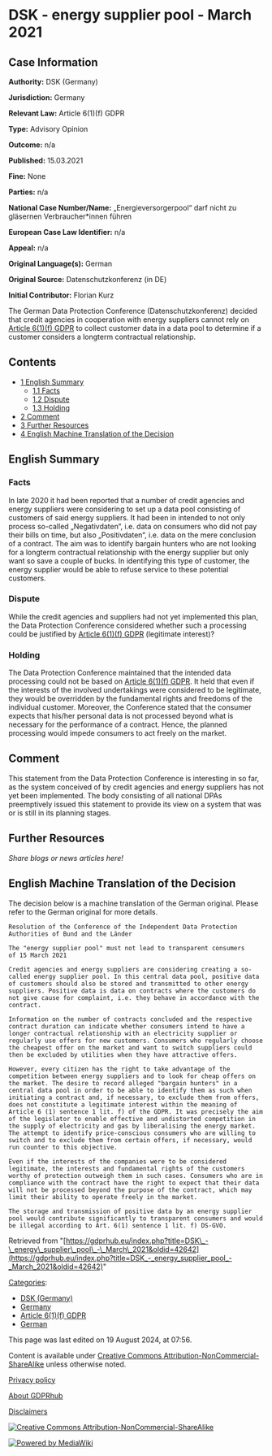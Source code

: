 # DSK - energy supplier pool - March 2021

## Case Information

**Authority:** DSK (Germany)

**Jurisdiction:** Germany

**Relevant Law:** Article 6(1)(f) GDPR

**Type:** Advisory Opinion

**Outcome:** n/a

**Published:** 15.03.2021

**Fine:** None

**Parties:** n/a

**National Case Number/Name:** „Energieversorgerpool“ darf nicht zu gläsernen Verbraucher*innen führen

**European Case Law Identifier:** n/a

**Appeal:** n/a

**Original Language(s):** German

**Original Source:** Datenschutzkonferenz (in DE)

**Initial Contributor:** Florian Kurz

The German Data Protection Conference (Datenschutzkonferenz) decided that credit agencies in cooperation with energy suppliers cannot rely on [Article 6(1)(f) GDPR](/index.php?title=Article_6_GDPR "Article 6 GDPR") to collect customer data in a data pool to determine if a customer considers a longterm contractual relationship.

  

## Contents

*   [1 English Summary](#English_Summary)
    *   [1.1 Facts](#Facts)
    *   [1.2 Dispute](#Dispute)
    *   [1.3 Holding](#Holding)
*   [2 Comment](#Comment)
*   [3 Further Resources](#Further_Resources)
*   [4 English Machine Translation of the Decision](#English_Machine_Translation_of_the_Decision)

## English Summary

### Facts

In late 2020 it had been reported that a number of credit agencies and energy suppliers were considering to set up a data pool consisting of customers of said energy suppliers. It had been in intended to not only process so-called „Negativdaten“, i.e. data on consumers who did not pay their bills on time, but also „Positivdaten“, i.e. data on the mere conclusion of a contract. The aim was to identify bargain hunters who are not looking for a longterm contractual relationship with the energy supplier but only want so save a couple of bucks. In identifying this type of customer, the energy supplier would be able to refuse service to these potential customers.

### Dispute

While the credit agencies and suppliers had not yet implemented this plan, the Data Protection Conference considered whether such a processing could be justified by [Article 6(1)(f) GDPR](/index.php?title=Article_6_GDPR "Article 6 GDPR") (legitimate interest)?

### Holding

The Data Protection Conference maintained that the intended data processing could not be based on [Article 6(1)(f) GDPR](/index.php?title=Article_6_GDPR "Article 6 GDPR"). It held that even if the interests of the involved undertakings were considered to be legitimate, they would be overridden by the fundamental rights and freedoms of the individual customer. Moreover, the Conference stated that the consumer expects that his/her personal data is not processed beyond what is necessary for the performance of a contract. Hence, the planned processing would impede consumers to act freely on the market.

## Comment

This statement from the Data Protection Conference is interesting in so far, as the system conceived of by credit agencies and energy suppliers has not yet been implemented. The body consisting of all national DPAs preemptively issued this statement to provide its view on a system that was or is still in its planning stages.

## Further Resources

_Share blogs or news articles here!_

## English Machine Translation of the Decision

The decision below is a machine translation of the German original. Please refer to the German original for more details.

```
Resolution of the Conference of the Independent Data Protection Authorities of Bund and the Länder

The "energy supplier pool" must not lead to transparent consumers
of 15 March 2021

Credit agencies and energy suppliers are considering creating a so-called energy supplier pool. In this central data pool, positive data of customers should also be stored and transmitted to other energy suppliers. Positive data is data on contracts where the customers do not give cause for complaint, i.e. they behave in accordance with the contract.

Information on the number of contracts concluded and the respective contract duration can indicate whether consumers intend to have a longer contractual relationship with an electricity supplier or regularly use offers for new customers. Consumers who regularly choose the cheapest offer on the market and want to switch suppliers could then be excluded by utilities when they have attractive offers.

However, every citizen has the right to take advantage of the competition between energy suppliers and to look for cheap offers on the market. The desire to record alleged "bargain hunters" in a central data pool in order to be able to identify them as such when initiating a contract and, if necessary, to exclude them from offers, does not constitute a legitimate interest within the meaning of Article 6 (1) sentence 1 lit. f) of the GDPR. It was precisely the aim of the legislator to enable effective and undistorted competition in the supply of electricity and gas by liberalising the energy market. The attempt to identify price-conscious consumers who are willing to switch and to exclude them from certain offers, if necessary, would run counter to this objective.

Even if the interests of the companies were to be considered legitimate, the interests and fundamental rights of the customers worthy of protection outweigh them in such cases. Consumers who are in compliance with the contract have the right to expect that their data will not be processed beyond the purpose of the contract, which may limit their ability to operate freely in the market. 

The storage and transmission of positive data by an energy supplier pool would contribute significantly to transparent consumers and would be illegal according to Art. 6(1) sentence 1 lit. f) DS-GVO.

```

Retrieved from "[https://gdprhub.eu/index.php?title=DSK\_-\_energy\_supplier\_pool\_-\_March\_2021&oldid=42642](https://gdprhub.eu/index.php?title=DSK_-_energy_supplier_pool_-_March_2021&oldid=42642)"

[Categories](/index.php?title=Special:Categories "Special:Categories"):

*   [DSK (Germany)](/index.php?title=Category:DSK_\(Germany\) "Category:DSK (Germany)")
*   [Germany](/index.php?title=Category:Germany "Category:Germany")
*   [Article 6(1)(f) GDPR](/index.php?title=Category:Article_6\(1\)\(f\)_GDPR "Category:Article 6(1)(f) GDPR")
*   [German](/index.php?title=Category:German "Category:German")

This page was last edited on 19 August 2024, at 07:56.

Content is available under [Creative Commons Attribution-NonCommercial-ShareAlike](https://creativecommons.org/licenses/by-nc-sa/4.0/) unless otherwise noted.

[Privacy policy](/index.php?title=GDPRhub:Privacy_policy)

[About GDPRhub](/index.php?title=GDPRhub:About)

[Disclaimers](/index.php?title=GDPRhub:General_disclaimer)

[![Creative Commons Attribution-NonCommercial-ShareAlike](/resources/assets/licenses/cc-by-nc-sa.png)](https://creativecommons.org/licenses/by-nc-sa/4.0/)

[![Powered by MediaWiki](/resources/assets/poweredby_mediawiki_88x31.png)](https://www.mediawiki.org/)